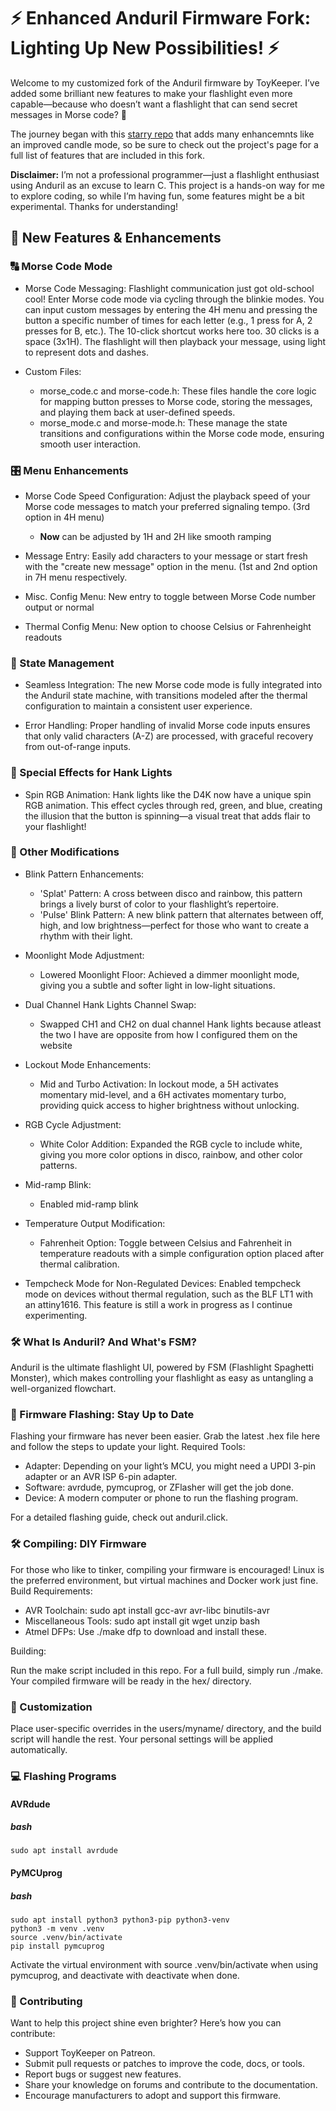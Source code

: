 # ⚡ Enhanced Anduril Firmware Fork: Lighting Up New Possibilities! ⚡

Welcome to my customized fork of the Anduril firmware by ToyKeeper. I’ve added some brilliant new features to make your flashlight even more capable—because who doesn’t want a flashlight that can send secret messages in Morse code? 🌟

The journey began with this [starry repo](https://github.com/starryalley/Anduril2) that adds many enhancemnts like an improved candle mode, so be sure to check out the project's page for a full list of features that are included in this fork.

**Disclaimer:** I’m not a professional programmer—just a flashlight enthusiast using Anduril as an excuse to learn C. This project is a hands-on way for me to explore coding, so while I’m having fun, some features might be a bit experimental. Thanks for understanding!
## 🌟 New Features & Enhancements
### 🔠 Morse Code Mode

  * Morse Code Messaging: Flashlight communication just got old-school cool! Enter Morse code mode via cycling through the blinkie modes. You can input custom messages by entering the 4H menu and pressing the button a specific number of times for each letter (e.g., 1 press for A, 2 presses for B, etc.). The 10-click shortcut works here too. 30 clicks is a space (3x1H). The flashlight will then playback your message, using light to represent dots and dashes.
    
  * Custom Files:
      * morse_code.c and morse-code.h: These files handle the core logic for mapping button presses to Morse code, storing the messages, and playing them back at user-defined speeds.
      * morse_mode.c and morse-mode.h: These manage the state transitions and configurations within the Morse code mode, ensuring smooth user interaction.

### 🎛️ Menu Enhancements
    
  * Morse Code Speed Configuration: Adjust the playback speed of your Morse code messages to match your preferred signaling tempo. (3rd option in 4H menu)
    * **Now** can be adjusted by 1H and 2H like smooth ramping
    
  * Message Entry: Easily add characters to your message or start fresh with the "create new message" option in the menu. (1st and 2nd option in 7H menu respectively.

  * Misc. Config Menu: New entry to toggle between Morse Code number output or normal

  * Thermal Config Menu: New option to choose Celsius or Fahrenheight readouts

### 🔄 State Management

  * Seamless Integration: The new Morse code mode is fully integrated into the Anduril state machine, with transitions modeled after the thermal configuration to maintain a consistent user experience.
    
  * Error Handling: Proper handling of invalid Morse code inputs ensures that only valid characters (A-Z) are processed, with graceful recovery from out-of-range inputs.

### 🎨 Special Effects for Hank Lights

  * Spin RGB Animation: Hank lights like the D4K now have a unique spin RGB animation. This effect cycles through red, green, and blue, creating the illusion that the button is spinning—a visual treat that adds flair to your flashlight!

### 🔧 Other Modifications

  * Blink Pattern Enhancements:
      * 'Splat' Pattern: A cross between disco and rainbow, this pattern brings a lively burst of color to your flashlight’s repertoire.
      * 'Pulse' Blink Pattern: A new blink pattern that alternates between off, high, and low brightness—perfect for those who want to create a rhythm with their light.

  * Moonlight Mode Adjustment:
      * Lowered Moonlight Floor: Achieved a dimmer moonlight mode, giving you a subtle and softer light in low-light situations.

  * Dual Channel Hank Lights Channel Swap:
      * Swapped CH1 and CH2 on dual channel Hank lights because atleast the two I have are opposite from how I configured them on the website

  * Lockout Mode Enhancements:
      * Mid and Turbo Activation: In lockout mode, a 5H activates momentary mid-level, and a 6H activates momentary turbo, providing quick access to higher brightness without unlocking.

  * RGB Cycle Adjustment:
      * White Color Addition: Expanded the RGB cycle to include white, giving you more color options in disco, rainbow, and other color patterns.
   
  * Mid-ramp Blink:
      * Enabled mid-ramp blink

  * Temperature Output Modification:
      * Fahrenheit Option: Toggle between Celsius and Fahrenheit in temperature readouts with a simple configuration option placed after thermal calibration.
        
  * Tempcheck Mode for Non-Regulated Devices: Enabled tempcheck mode on devices without thermal regulation, such as the BLF LT1 with an attiny1616. This feature is still a work in progress as I continue experimenting.

### 🛠️ What Is Anduril? And What's FSM?

Anduril is the ultimate flashlight UI, powered by FSM (Flashlight Spaghetti Monster), which makes controlling your flashlight as easy as untangling a well-organized flowchart.
### 🔧 Firmware Flashing: Stay Up to Date

Flashing your firmware has never been easier. Grab the latest .hex file here and follow the steps to update your light.
Required Tools:

  * Adapter: Depending on your light’s MCU, you might need a UPDI 3-pin adapter or an AVR ISP 6-pin adapter.
  * Software: avrdude, pymcuprog, or ZFlasher will get the job done.
  * Device: A modern computer or phone to run the flashing program.

For a detailed flashing guide, check out anduril.click.
### 🛠️ Compiling: DIY Firmware

For those who like to tinker, compiling your firmware is encouraged! Linux is the preferred environment, but virtual machines and Docker work just fine.
Build Requirements:

  * AVR Toolchain: sudo apt install gcc-avr avr-libc binutils-avr
  * Miscellaneous Tools: sudo apt install git wget unzip bash
  * Atmel DFPs: Use ./make dfp to download and install these.

Building:

Run the make script included in this repo. For a full build, simply run ./make. Your compiled firmware will be ready in the hex/ directory.
### 🎨 Customization

Place user-specific overrides in the users/myname/ directory, and the build script will handle the rest. Your personal settings will be applied automatically.
### 💻 Flashing Programs
#### AVRdude

   ##### bash

    sudo apt install avrdude

#### PyMCUprog

   ##### bash

    sudo apt install python3 python3-pip python3-venv
    python3 -m venv .venv
    source .venv/bin/activate
    pip install pymcuprog

Activate the virtual environment with source .venv/bin/activate when using pymcuprog, and deactivate with deactivate when done.
### 🤝 Contributing

Want to help this project shine even brighter? Here’s how you can contribute:

  * Support ToyKeeper on Patreon.
  * Submit pull requests or patches to improve the code, docs, or tools.
  * Report bugs or suggest new features.
  * Share your knowledge on forums and contribute to the documentation.
  * Encourage manufacturers to adopt and support this firmware.
